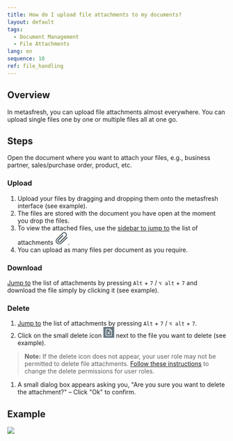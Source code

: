 ```yaml
---
title: How do I upload file attachments to my documents?
layout: default
tags:
  - Document Management
  - File Attachments
lang: en
sequence: 10
ref: file_handling
---
```


## Overview
In metasfresh, you can upload file attachments almost everywhere. You can upload single files one by one or multiple files all at one go.

## Steps
Open the document where you want to attach your files, e.g., business partner, sales/purchase order, product, etc.

### Upload
1. Upload your files by dragging and dropping them onto the metasfresh interface (see example).
1. The files are stored with the document you have open at the moment you drop the files.
1. To view the attached files, use the [sidebar to jump to](JumptoviaSidebar) the list of attachments ![](assets/Attachment_clip.png).
1. You can upload as many files per document as you require.

### Download
[Jump to](JumptoviaSidebar) the list of attachments by pressing `Alt` + `7` / `⌥ alt` + `7` and download the file simply by clicking it (see example).

### Delete
1. [Jump to](JumptoviaSidebar) the list of attachments by pressing `Alt` + `7` / `⌥ alt` + `7`.
1. Click on the small delete icon ![](assets/delete_icon.png) next to the file you want to delete (see example).
 >**Note:** If the delete icon does not appear, your user role may not be permitted to delete file attachments. [Follow these instructions](File_handling_delete_permission) to change the delete permissions for user roles.

1. A small dialog box appears asking you, "Are you sure you want to delete the attachment?" – Click "Ok" to confirm.

## Example
![](assets/File_handling_walkthrough.gif)
